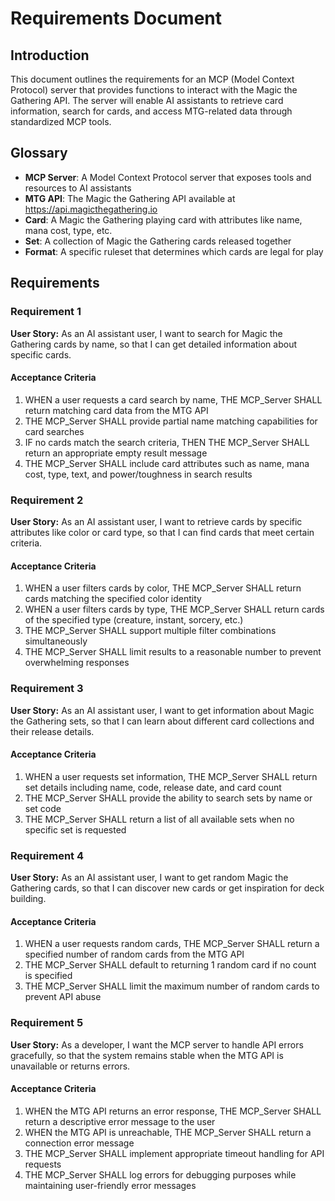 # Requirements Document

## Introduction

This document outlines the requirements for an MCP (Model Context Protocol) server that provides functions to interact with the Magic the Gathering API. The server will enable AI assistants to retrieve card information, search for cards, and access MTG-related data through standardized MCP tools.

## Glossary

- **MCP Server**: A Model Context Protocol server that exposes tools and resources to AI assistants
- **MTG API**: The Magic the Gathering API available at https://api.magicthegathering.io
- **Card**: A Magic the Gathering playing card with attributes like name, mana cost, type, etc.
- **Set**: A collection of Magic the Gathering cards released together
- **Format**: A specific ruleset that determines which cards are legal for play

## Requirements

### Requirement 1

**User Story:** As an AI assistant user, I want to search for Magic the Gathering cards by name, so that I can get detailed information about specific cards.

#### Acceptance Criteria

1. WHEN a user requests a card search by name, THE MCP_Server SHALL return matching card data from the MTG API
2. THE MCP_Server SHALL provide partial name matching capabilities for card searches
3. IF no cards match the search criteria, THEN THE MCP_Server SHALL return an appropriate empty result message
4. THE MCP_Server SHALL include card attributes such as name, mana cost, type, text, and power/toughness in search results

### Requirement 2

**User Story:** As an AI assistant user, I want to retrieve cards by specific attributes like color or card type, so that I can find cards that meet certain criteria.

#### Acceptance Criteria

1. WHEN a user filters cards by color, THE MCP_Server SHALL return cards matching the specified color identity
2. WHEN a user filters cards by type, THE MCP_Server SHALL return cards of the specified type (creature, instant, sorcery, etc.)
3. THE MCP_Server SHALL support multiple filter combinations simultaneously
4. THE MCP_Server SHALL limit results to a reasonable number to prevent overwhelming responses

### Requirement 3

**User Story:** As an AI assistant user, I want to get information about Magic the Gathering sets, so that I can learn about different card collections and their release details.

#### Acceptance Criteria

1. WHEN a user requests set information, THE MCP_Server SHALL return set details including name, code, release date, and card count
2. THE MCP_Server SHALL provide the ability to search sets by name or set code
3. THE MCP_Server SHALL return a list of all available sets when no specific set is requested

### Requirement 4

**User Story:** As an AI assistant user, I want to get random Magic the Gathering cards, so that I can discover new cards or get inspiration for deck building.

#### Acceptance Criteria

1. WHEN a user requests random cards, THE MCP_Server SHALL return a specified number of random cards from the MTG API
2. THE MCP_Server SHALL default to returning 1 random card if no count is specified
3. THE MCP_Server SHALL limit the maximum number of random cards to prevent API abuse

### Requirement 5

**User Story:** As a developer, I want the MCP server to handle API errors gracefully, so that the system remains stable when the MTG API is unavailable or returns errors.

#### Acceptance Criteria

1. WHEN the MTG API returns an error response, THE MCP_Server SHALL return a descriptive error message to the user
2. WHEN the MTG API is unreachable, THE MCP_Server SHALL return a connection error message
3. THE MCP_Server SHALL implement appropriate timeout handling for API requests
4. THE MCP_Server SHALL log errors for debugging purposes while maintaining user-friendly error messages
